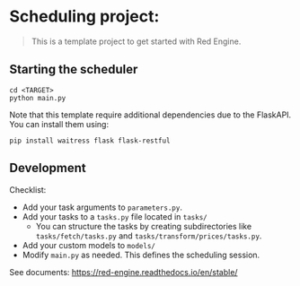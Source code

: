 # Scheduling project: <TARGET>
> This is a template project to
  get started with Red Engine.

## Starting the scheduler

```shell
cd <TARGET>
python main.py
```

Note that this template require additional dependencies
due to the FlaskAPI. You can install them using:

```console
pip install waitress flask flask-restful
```

## Development

Checklist:
- Add your task arguments to `parameters.py`.
- Add your tasks to a `tasks.py` file located in `tasks/`
    - You can structure the tasks by creating subdirectories
      like `tasks/fetch/tasks.py` and `tasks/transform/prices/tasks.py`.
- Add your custom models to `models/`
- Modify `main.py` as needed. This defines the scheduling session.

See documents: https://red-engine.readthedocs.io/en/stable/